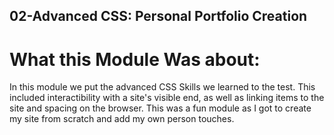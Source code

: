## 02-Advanced CSS: Personal Portfolio Creation 
# What this Module Was about:
In this module we put the advanced CSS Skills we learned to the test. This included interactibility with a site's visible end, as well as linking items to the site and spacing on the browser. This was a fun module as I got to create my site from scratch and add my own person touches. 

